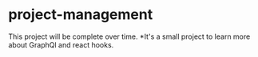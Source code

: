 # project-management
This project will be complete over time.
*It's a small project to learn more about GraphQl and react hooks.
